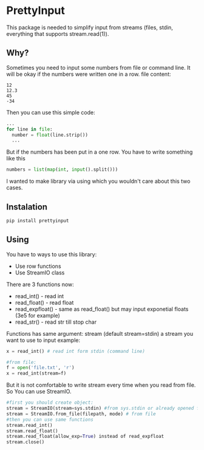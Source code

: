 # PrettyInput
This package is needed to simplify input from streams (files, stdin, everything that supports stream.read(1)).
## Why?
Sometimes you need to input some numbers from file or command line.
It will be okay if the numbers were written one in a row.
file content:
```
12
12.3
45
-34
```
Then you can use this simple code:
```python
...
for line in file:
  number = float(line.strip())
  ...
```
But if the numbers has been put in a one row. You have to write something like this
```python
numbers = list(map(int, input().split()))
```
I wanted to make library via using which you wouldn't care about this two cases.

## Instalation
```bash
pip install prettyinput
```

## Using
You have to ways to use this library:
- Use row functions
- Use StreamIO class

There are 3 functions now:
- read_int() - read int
- read_float() - read float
- read_expfloat() - same as read_float() but may input exponetial floats (3e5 for example)
- read_str() - read str till stop char

Functions has same argument: stream (default stream=stdin) a stream you want to use to input
example:
```python
x = read_int() # read int form stdin (command line)

#from file:
f = open('file.txt', 'r')
x = read_int(stream=f)
```
But it is not comfortable to write stream every time when you read from file.
So You can use StreamIO.

```python
#first you should create object:
stream = StreamIO(stream=sys.stdin) #from sys.stdin or already opened file
stream = StreamIO.from_file(filepath, mode) # from file
#then you can use same functions
stream.read_int()
stream.read_float()
stream.read_float(allow_exp=True) instead of read_expfloat
stream.close()
```
